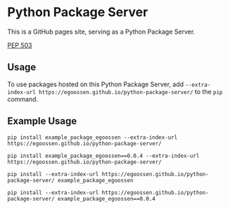 # Python Package Server
This is a GitHub pages site,
serving as a Python Package Server.

[PEP 503](https://peps.python.org/pep-0503/)

## Usage
To use packages hosted on this Python Package Server,
add `--extra-index-url https://egoossen.github.io/python-package-server/`
to the `pip` command.

## Example Usage
`pip install example_package_egoossen --extra-index-url https://egoossen.github.io/python-package-server/`

`pip install example_package_egoossen==0.0.4 --extra-index-url https://egoossen.github.io/python-package-server/`

`pip install --extra-index-url https://egoossen.github.io/python-package-server/ example_package_egoossen`

`pip install --extra-index-url https://egoossen.github.io/python-package-server/ example_package_egoossen==0.0.4`
